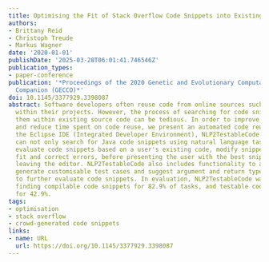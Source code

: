 ```yaml
---
title: Optimising the Fit of Stack Overflow Code Snippets into Existing Code
authors:
- Brittany Reid
- Christoph Treude
- Markus Wagner
date: '2020-01-01'
publishDate: '2025-03-28T06:01:41.746546Z'
publication_types:
- paper-conference
publication: '*Proceedings of the 2020 Genetic and Evolutionary Computation Conference
  Companion (GECCO)*'
doi: 10.1145/3377929.3398087
abstract: Software developers often reuse code from online sources such as Stack Overflow
  within their projects. However, the process of searching for code snippets and integrating
  them within existing source code can be tedious. In order to improve efficiency
  and reduce time spent on code reuse, we present an automated code reuse tool for
  the Eclipse IDE (Integrated Developer Environment), NLP2TestableCode. NLP2TestableCode
  can not only search for Java code snippets using natural language tasks, but also
  evaluate code snippets based on a user's existing code, modify snippets to improve
  fit and correct errors, before presenting the user with the best snippet, all without
  leaving the editor. NLP2TestableCode also includes functionality to automatically
  generate customisable test cases and suggest argument and return types, in order
  to further evaluate code snippets. In evaluation, NLP2TestableCode was capable of
  finding compilable code snippets for 82.9% of tasks, and testable code snippets
  for 42.9%.
tags:
- optimisation
- stack overflow
- crowd-generated code snippets
links:
- name: URL
  url: https://doi.org/10.1145/3377929.3398087
---
```

